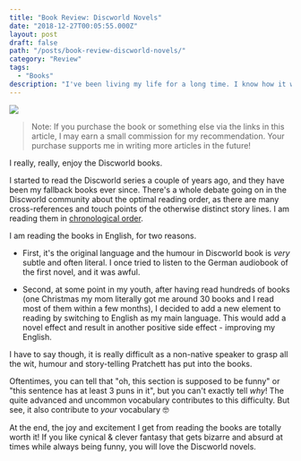 ```yaml
---
title: "Book Review: Discworld Novels"
date: "2018-12-27T00:05:55.000Z"
layout: post
draft: false
path: "/posts/book-review-discworld-novels/"
category: "Review"
tags:
  - "Books"
description: "I've been living my life for a long time. I know how it works."
---
```


<a target="_blank" rel="nofollow" href="https://www.amazon.de/Colour-Magic-Discworld-Novels-Band/dp/0552124753/ref=as_li_ss_il?ie=UTF8&qid=1545869654&sr=8-1&keywords=discworld&linkCode=li3&tag=nilan-21&linkId=3270640656344e269e762aa53b63db5a&language=de_DE" target="_blank"><img border="0" src="//ws-eu.amazon-adsystem.com/widgets/q?_encoding=UTF8&ASIN=0552124753&Format=_SL250_&ID=AsinImage&MarketPlace=DE&ServiceVersion=20070822&WS=1&tag=nilan-21&language=de_DE" ></a><img src="https://ir-de.amazon-adsystem.com/e/ir?t=nilan-21&language=de_DE&l=li3&o=3&a=0552124753" width="1" height="1" border="0" alt="" style="border:none !important; margin:0px !important;" />

> Note: If you purchase the book or something else via the links in this article, I may earn a small commission for my recommendation. Your purchase supports me in writing more articles in the future!

I really, really, enjoy the Discworld books.

I started to read the Discworld series a couple of years ago, and they have been my fallback books ever since. 
There's a whole debate going on in the Discworld community about the optimal reading order, as there are many cross-references and touch points of the otherwise distinct story lines. I am reading them in [chronological order](https://discworld.fandom.com/wiki/List_of_Discworld_Books).

I am reading the books in English, for two reasons.

* First, it's the original language and the humour in Discworld book is _very_ subtle and often literal. I once tried to listen to the German audiobook of the first novel, and it was awful.

* Second, at some point in my youth, after having read hundreds of books (one Christmas my mom literally got me around 30 books and I read most of them within a few months), I decided to add a new element to reading by switching to English as my main language. This would add a novel effect and result in another positive side effect - improving my English.

I have to say though, it is really difficult as a non-native speaker to grasp all the wit, humour and story-telling Pratchett has put into the books.

Oftentimes, you can tell that "oh, this section is supposed to be funny" or "this sentence has at least 3 puns in it", but you can't exactly tell _why_! The quite advanced and uncommon vocabulary contributes to this difficulty. But see, it also contribute to _your_ vocabulary 🤓

At the end, the joy and excitement I get from reading the books are totally worth it! If you like cynical & clever fantasy that gets bizarre and absurd at times while always being funny, you will love the Discworld novels.